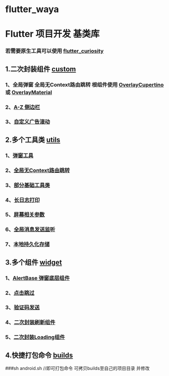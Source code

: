 # flutter_waya

# Flutter 项目开发 基类库

### 若需要原生工具可以使用 [flutter_curiosity](https://github.com/Wayaer/flutter_curiosity)

## 1.二次封装组件 [custom](lib/src/widget/custom)

### 1、全局弹窗 全局无Context路由跳转 根组件使用 [OverlayCupertino](lib/src/widget/overlay/widget/OverlayCupertino.dart) 或 [OverlayMaterial](lib/src/widget/overlay/widget/OverlayMaterial.dart) 

### 2、[A-Z 侧边栏](lib/src/widget/azlist)

### 3、[自定义广告滚动](lib/src/widget/autoscroll)

## 2.多个工具类 [utils](lib/src/tools)

### 1、[弹窗工具](lib/src/widget/overlay/alert/AlertTools.dart)

### 2、[全局无Context路由跳转](lib/src/tools/NavigatorTools.dart)

### 3、[部分基础工具类](lib/src/tools/Tools.dart)

### 4、[长日志打印](lib/src/tools/LogTools.dart)

### 5、[屏幕相关参数](lib/src/tools/MediaQueryTools.dart)

### 6、[全局消息发送监听](lib/src/tools/Event.dart)

### 7、[本地持久化存储](lib/src/tools/StorageTools.dart)

## 3.多个组件 [widget](./lib/src/widget)

### 1、[AlertBase 弹窗底层组件](lib/src/widget/overlay/alert/AlertBase.dart)

### 2、[点击跳过](./lib/src/widget/CountDownSkip.dart)

### 3、[验证码发送](./lib/src/widget/SendSMS.dart)

### 4、[二次封装刷新组件](./lib/src/widget/Refresher.dart)

### 5、[二次封装Loading组件](lib/src/widget/overlay/alert/Loading.dart)

## 4.快捷打包命令 [builds](./builds)

###sh android.sh  //即可打包命令 可拷贝builds至自己的项目目录 并修改



